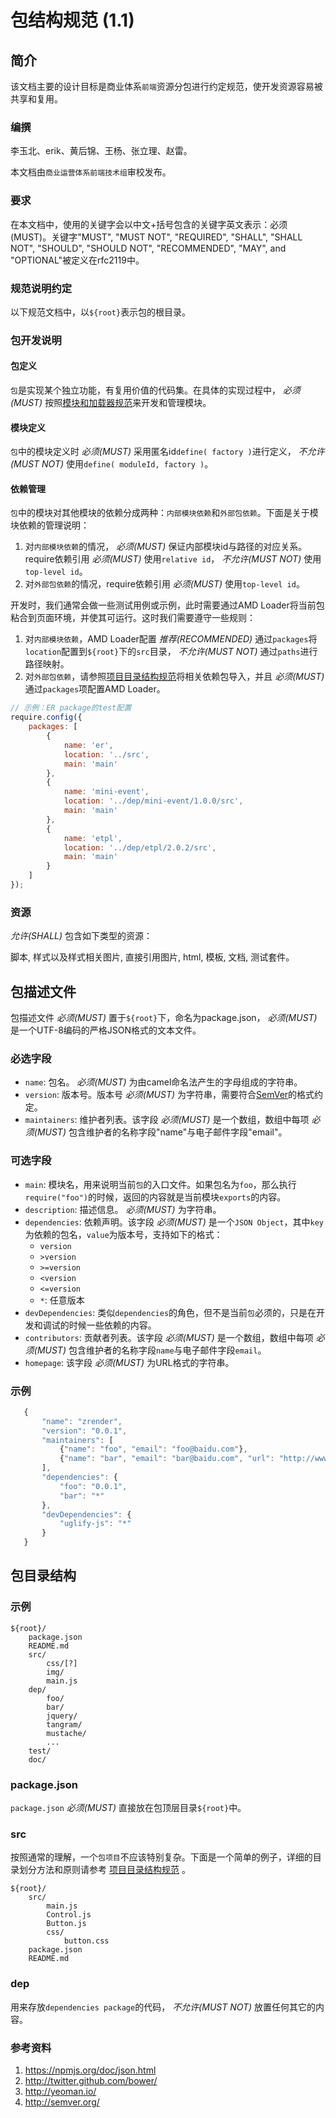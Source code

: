 # 包结构规范 (1.1)

## 简介

该文档主要的设计目标是商业体系`前端`资源分包进行约定规范，使开发资源容易被共享和复用。

### 编撰

李玉北、erik、黄后锦、王杨、张立理、赵雷。

本文档由`商业运营体系前端技术组`审校发布。

### 要求

在本文档中，使用的关键字会以中文+括号包含的关键字英文表示：必须(MUST)。关键字"MUST", "MUST NOT", "REQUIRED", "SHALL", "SHALL NOT", "SHOULD", "SHOULD NOT", "RECOMMENDED", "MAY", and "OPTIONAL"被定义在rfc2119中。

### 规范说明约定

以下规范文档中，以`${root}`表示包的根目录。

### 包开发说明

#### 包定义

`包`是实现某个独立功能，有复用价值的代码集。在具体的实现过程中， *必须(MUST)* 按照[模块和加载器规范](module.md)来开发和管理模块。

#### 模块定义

`包`中的模块定义时 *必须(MUST)* 采用匿名id`define( factory )`进行定义， *不允许(MUST NOT)* 使用`define( moduleId, factory )`。

#### 依赖管理

`包`中的模块对其他模块的依赖分成两种：`内部模块依赖`和`外部包依赖`。下面是关于模块依赖的管理说明：

1. 对`内部模块依赖`的情况， *必须(MUST)* 保证内部模块id与路径的对应关系。require依赖引用 *必须(MUST)* 使用`relative id`， *不允许(MUST NOT)* 使用`top-level id`。
2. 对`外部包依赖`的情况，require依赖引用 *必须(MUST)* 使用`top-level id`。

开发时，我们通常会做一些测试用例或示例，此时需要通过AMD Loader将当前包粘合到页面环境，并使其可运行。这时我们需要遵守一些规则：

1. 对`内部模块依赖`，AMD Loader配置 *推荐(RECOMMENDED)* 通过`packages`将`location`配置到`${root}`下的`src`目录， *不允许(MUST NOT)* 通过`paths`进行路径映射。
2. 对`外部包依赖`，请参照[项目目录结构规范](directory.md)将相关依赖包导入，并且 *必须(MUST)* 通过`packages`项配置AMD Loader。

```javascript
// 示例：ER package的test配置
require.config({
    packages: [
        {
            name: 'er',
            location: '../src',
            main: 'main'
        },
        {
            name: 'mini-event',
            location: '../dep/mini-event/1.0.0/src',
            main: 'main'
        },
        {
            name: 'etpl',
            location: '../dep/etpl/2.0.2/src',
            main: 'main'
        }
    ]
});
```

### 资源

*允许(SHALL)* 包含如下类型的资源：

脚本, 样式以及样式相关图片, 直接引用图片, html, 模板, 文档, 测试套件。

## 包描述文件

包描述文件 *必须(MUST)* 置于`${root}`下，命名为package.json， *必须(MUST)* 是一个UTF-8编码的严格JSON格式的文本文件。

### 必选字段

+ `name`: 包名。 *必须(MUST)* 为由camel命名法产生的字母组成的字符串。
+ `version`: 版本号。版本号 *必须(MUST)* 为字符串，需要符合[SemVer](http://semver.org/)的格式约定。
+ `maintainers`: 维护者列表。该字段 *必须(MUST)* 是一个数组，数组中每项 *必须(MUST)* 包含维护者的名称字段"name"与电子邮件字段"email"。

### 可选字段

+ `main`: 模块名，用来说明当前`包`的入口文件。如果包名为`foo`，那么执行`require("foo")`的时候，返回的内容就是当前模块`exports`的内容。
+ `description`: 描述信息。 *必须(MUST)* 为字符串。
+ `dependencies`: 依赖声明。该字段 *必须(MUST)* 是一个`JSON Object`，其中`key`为依赖的包名，`value`为版本号，支持如下的格式：
    + `version`
    + `>version`
    + `>=version`
    + `<version`
    + `<=version`
    + `*`: 任意版本
+ `devDependencies`: 类似`dependencies`的角色，但不是当前`包`必须的，只是在开发和调试的时候一些依赖的内容。
+ `contributors`: 贡献者列表。该字段 *必须(MUST)* 是一个数组，数组中每项 *必须(MUST)* 包含维护者的名称字段`name`与电子邮件字段`email`。
+ `homepage`: 该字段 *必须(MUST)* 为URL格式的字符串。

### 示例

 ```JavaScript
    {
        "name": "zrender",
        "version": "0.0.1",
        "maintainers": [
            {"name": "foo", "email": "foo@baidu.com"},
            {"name": "bar", "email": "bar@baidu.com", "url": "http://www.baidu.com/bar"}
        ],
        "dependencies": {
            "foo": "0.0.1",
            "bar": "*"
        },
        "devDependencies": {
            "uglify-js": "*"
        }
    }
```


## 包目录结构

### 示例

    ${root}/
        package.json
        README.md
        src/
            css/[?]
            img/
            main.js
        dep/
            foo/
            bar/
            jquery/
            tangram/
            mustache/
            ...
        test/
        doc/

### package.json

`package.json` *必须(MUST)* 直接放在包顶层目录`${root}`中。

### src

按照通常的理解，一个`包项目`不应该特别复杂。下面是一个简单的例子，详细的目录划分方法和原则请参考 [项目目录结构规范](directory.md) 。

    ${root}/
        src/
            main.js
            Control.js
            Button.js
            css/
                button.css
        package.json
        README.md

### dep

用来存放`dependencies package`的代码， *不允许(MUST NOT)* 放置任何其它的内容。


### 参考资料

1. <https://npmjs.org/doc/json.html>
2. <http://twitter.github.com/bower/>
3. <http://yeoman.io/>
4. <http://semver.org/>
